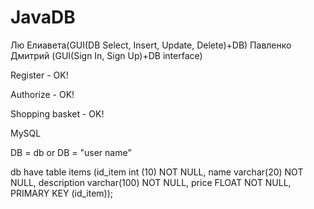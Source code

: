 # JavaDB

Лю Елиавета(GUI(DB Select, Insert, Update, Delete)+DB) Павленко Дмитрий (GUI(Sign In, Sign Up)+DB interface)

Register - OK!

Authorize - OK!

Shopping basket - OK!

MySQL

DB = db or DB = "user name"

db have table items (id_item int (10) NOT NULL, name varchar(20) NOT NULL, description varchar(100) NOT NULL, price FLOAT NOT NULL, PRIMARY KEY (id_item));
